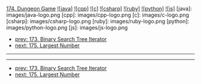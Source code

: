 [174. Dungeon Game](https://leetcode.com/problems/dungeon-game/)
[![java]](https://github.com/leetcode-study-group/leetcode-java-solutions/blob/master/174-dungeon-game.md)
[![cpp]](https://github.com/leetcode-study-group/leetcode-cpp-solutions/blob/master/174-dungeon-game.md)
[![c]](https://github.com/leetcode-study-group/leetcode-c-solutions/blob/master/174-dungeon-game.md)
[![csharp]](https://github.com/leetcode-study-group/leetcode-csharp-solutions/blob/master/174-dungeon-game.md)
[![ruby]](https://github.com/leetcode-study-group/leetcode-ruby-solutions/blob/master/174-dungeon-game.md)
[![python]](https://github.com/leetcode-study-group/leetcode-python-solutions/blob/master/174-dungeon-game.md)
[![js]](https://github.com/leetcode-study-group/leetcode-js-solutions/blob/master/174-dungeon-game.md)
[java]: images/java-logo.png
[cpp]: images/cpp-logo.png
[c]: images/c-logo.png
[csharp]: images/csharp-logo.png
[ruby]: images/ruby-logo.png
[python]: images/python-logo.png
[js]: images/js-logo.png

- [prev: 173. Binary Search Tree Iterator](173-binary-search-tree-iterator.md)
- [next: 175. Largest Number](175-largest-number.md)

---


---

- [prev: 173. Binary Search Tree Iterator](173-binary-search-tree-iterator.md)
- [next: 175. Largest Number](175-largest-number.md)
